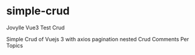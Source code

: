 # simple-crud

Jovylle Vue3 Test Crud

Simple Crud of Vuejs 3
with axios
pagination
nested Crud
Comments Per Topics
